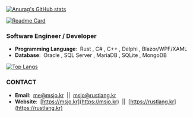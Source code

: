  [![Anurag's GitHub stats](https://github-readme-stats.vercel.app/api?username=DebugJO)](https://github.com/anuraghazra/github-readme-stats)
 
 [![Readme Card](https://github-readme-stats.vercel.app/api/pin/?username=DebugJO&repo=HelloWorldSample)](https://github.com/anuraghazra/github-readme-stats)
 
### Software Engineer / Developer

* **Programming Language**:&nbsp; Rust , C# , C++ , Delphi , Blazor/WPF/XAML
* **Database**:&nbsp; Oracle , SQL Server , MariaDB , SQLite , MongoDB

 [![Top Langs](https://github-readme-stats.vercel.app/api/top-langs/?username=DebugJO)](https://github.com/anuraghazra/github-readme-stats)

### CONTACT
* **Email**:&nbsp; me@msjo.kr &nbsp;||&nbsp; msjo@rustlang.kr
* **Website**:&nbsp; [https://msjo.kr](https://msjo.kr) &nbsp;||&nbsp; [https://rustlang.kr](https://rustlang.kr)
